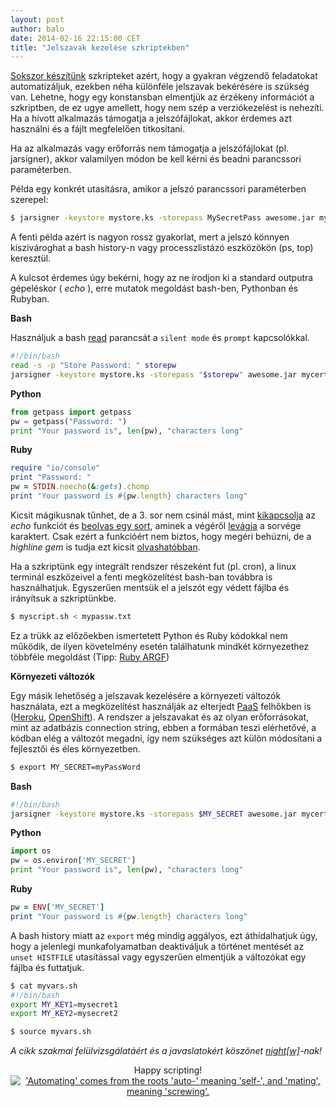 ```yaml
---
layout: post
author: balo
date: 2014-02-16 22:15:00 CET
title: "Jelszavak kezelése szkriptekben"
---
```


[Sokszor készítünk](http://xkcd.com/1205/) szkripteket azért, hogy a gyakran végzendő feladatokat automatizáljuk, ezekben néha különféle jelszavak bekérésére is szükség van. Lehetne, hogy egy konstansban elmentjük az érzékeny információt a szkriptben, de ez ugye amellett, hogy nem szép a verziókezelést is nehezíti. Ha a hívott alkalmazás támogatja a jelszófájlokat, akkor érdemes azt használni és a fájlt megfelelően titkosítani.

Ha az alkalmazás vagy erőforrás nem támogatja a jelszófájlokat (pl. jarsigner), akkor valamilyen módon be kell kérni és beadni parancssori paraméterben.

Példa egy konkrét utasításra, amikor a jelszó parancssori paraméterben szerepel:

~~~sh
$ jarsigner -keystore mystore.ks -storepass MySecretPass awesome.jar mycert
~~~

A fenti példa azért is nagyon rossz gyakorlat, mert a jelszó könnyen kiszivároghat a bash history-n vagy processzlistázó eszközökön (ps, top) keresztül.

A kulcsot érdemes úgy bekérni, hogy az ne írodjon ki a standard outputra gépeléskor ( _echo_ ), erre mutatok megoldást bash-ben, Pythonban és Rubyban.

**Bash**

Használjuk a bash [read](http://tldp.org/LDP/Bash-Beginners-Guide/html/sect_08_02.html) parancsát a `silent mode` és `prompt` kapcsolókkal.

~~~sh
#!/bin/bash
read -s -p "Store Password: " storepw
jarsigner -keystore mystore.ks -storepass "$storepw" awesome.jar mycert
~~~

**Python**

~~~python
from getpass import getpass
pw = getpass("Password: ")
print "Your password is", len(pw), "characters long"
~~~

**Ruby**

~~~ruby
require "io/console"
print "Password: "
pw = STDIN.noecho(&:gets).chomp
print "Your password is #{pw.length} characters long"
~~~

Kicsit mágikusnak tűnhet, de a 3. sor nem csinál mást, mint [kikapcsolja](http://www.ruby-doc.org/stdlib-2.1.0/libdoc/io/console/rdoc/IO.html#method-i-noecho) az _echo_ funkciót és [beolvas egy sort](http://www.ruby-doc.org/core-2.1.0/IO.html#method-i-gets), aminek a végéről [levágja](http://ruby-doc.org/core-2.1.0/String.html#method-i-chomp) a sorvége karaktert. Csak ezért a funkcióért nem biztos, hogy megéri behúzni, de a _highline gem_ is tudja ezt kicsit [olvashatóbban](https://github.com/JEG2/highline/blob/master/examples/password.rb).

Ha a szkriptünk egy integrált rendszer részeként fut (pl. cron), a linux terminál eszközeivel a fenti megközelítést bash-ban továbbra is használhatjuk. Egyszerűen mentsük el a jelszót egy védett fájlba és irányítsuk a  szkriptünkbe.

~~~sh
$ myscript.sh < mypassw.txt
~~~

Ez a trükk az előzőekben ismertetett Python és Ruby kódokkal nem működik, de ilyen követelmény esetén találhatunk mindkét környezethez többféle megoldást (Tipp: [Ruby ARGF](http://ruby-doc.org/core-2.1.0/ARGF.html))

**Környezeti változók**

Egy másik lehetőség a jelszavak kezelésére a környezeti változók használata, ezt a megközelítést használják az elterjedt [PaaS](http://en.wikipedia.org/wiki/Platform_as_a_service) felhőkben is ([Heroku](https://devcenter.heroku.com/articles/config-vars), [OpenShift](http://blog.vbalazs.me/2013/12/how-not-to-commit-passwords-to-openshift.html)). A rendszer a jelszavakat és az olyan erőforrásokat, mint az adatbázis connection string, ebben a formában teszi elérhetővé, a kódban elég a változót megadni, így nem szükséges azt külön módosítani a fejlesztői és éles környezetben.

~~~sh
$ export MY_SECRET=myPassWord
~~~

**Bash**

~~~sh
#!/bin/bash
jarsigner -keystore mystore.ks -storepass $MY_SECRET awesome.jar mycert
~~~

**Python**

~~~python
import os
pw = os.environ['MY_SECRET']
print "Your password is", len(pw), "characters long"
~~~

**Ruby**

~~~ruby
pw = ENV['MY_SECRET']
print "Your password is #{pw.length} characters long"
~~~

A bash history miatt az `export` még mindig aggályos, ezt áthidalhatjuk úgy,  hogy a jelenlegi munkafolyamatban deaktiváljuk a történet mentését az `unset HISTFILE` utasítással vagy egyszerűen elmentjük a változókat egy fájlba és futtatjuk.

~~~sh
$ cat myvars.sh
#!/bin/bash
export MY_KEY1=mysecret1
export MY_KEY2=mysecret2

$ source myvars.sh
~~~

_A cikk szakmai felülvizsgálatáért és a javaslatokért köszönet [night[w]](https://korok.sch.bme.hu/profile/show/uid/nightw)-nak!_

<div style="text-align: center;">
Happy scripting!
    <a href="http://xkcd.com/1319/"><img title="'Automating' comes from the roots 'auto-' meaning 'self-', and 'mating', meaning 'screwing'." src="http://imgs.xkcd.com/comics/automation.png"></a>
</div>
